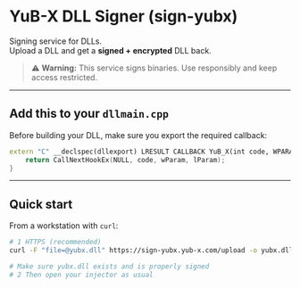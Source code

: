 # YuB-X DLL Signer (sign-yubx)

Signing service for DLLs.  
Upload a DLL and get a **signed + encrypted** DLL back.

> ⚠️ **Warning:** This service signs binaries. Use responsibly and keep access restricted.

---

## Add this to your `dllmain.cpp`

Before building your DLL, make sure you export the required callback:

```cpp
extern "C" __declspec(dllexport) LRESULT CALLBACK YuB_X(int code, WPARAM wParam, LPARAM lParam) {
    return CallNextHookEx(NULL, code, wParam, lParam);
}
```
---

## Quick start

From a workstation with `curl`:

```bash
# 1 HTTPS (recommended)
curl -F "file=@yubx.dll" https://sign-yubx.yub-x.com/upload -o yubx.dll

# Make sure yubx.dll exists and is properly signed
# 2 Then open your injector as usual

